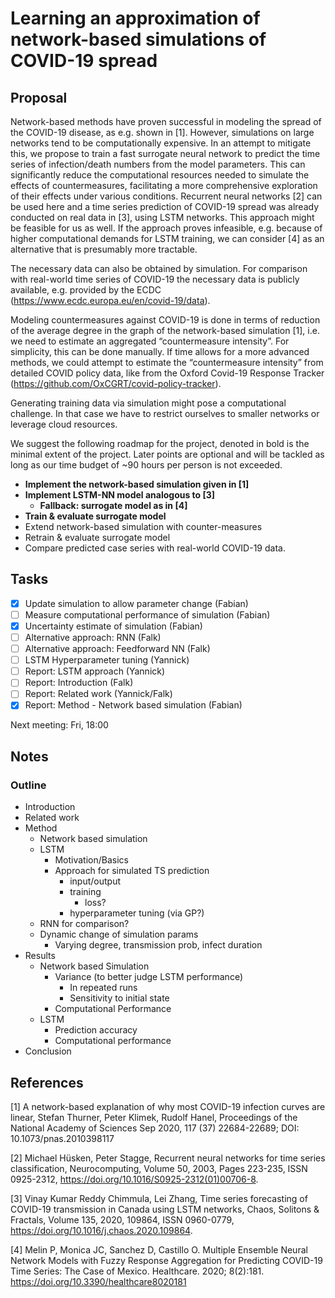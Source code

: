 # Learning an approximation of network-based simulations of COVID-19 spread

## Proposal

Network-based methods have proven successful in modeling the spread of the COVID-19 disease, 
as e.g. shown in [1]. However, simulations on large networks tend to be computationally expensive. 
In an attempt to mitigate this, we propose to train a fast surrogate neural network to predict 
the time series of infection/death numbers from the model parameters. This can significantly reduce 
the computational resources needed to simulate the effects of countermeasures, facilitating a more 
comprehensive exploration of their effects under various conditions. Recurrent neural networks [2] 
can be used here and a time series prediction of COVID-19 spread was already conducted on real data in [3], 
using LSTM networks. This approach might be feasible for us as well. If the approach proves infeasible, 
e.g. because of higher computational demands for LSTM training, we can consider [4] as an alternative 
that is presumably more tractable. 

The necessary data can also be obtained by simulation. 
For comparison with real-world time series of COVID-19 the necessary data is publicly available, 
e.g. provided by the ECDC (https://www.ecdc.europa.eu/en/covid-19/data).

Modeling countermeasures against COVID-19 is done in terms of reduction of the average degree in the graph
of the network-based simulation [1], i.e. we need to estimate an aggregated “countermeasure intensity”. 
For simplicity, this can be done manually. If time allows for a more advanced methods, we could attempt 
to estimate the “countermeasure intensity” from detailed COVID policy data, like from the Oxford Covid-19 
Response Tracker (https://github.com/OxCGRT/covid-policy-tracker). 

Generating training data via simulation might pose a computational challenge. In that case  we have to restrict 
ourselves to smaller networks or leverage cloud resources.

We suggest the following roadmap for the project, denoted in bold is the minimal extent of the project. 
Later points are optional and will be tackled as long as our time budget of ~90 hours per person is not exceeded.
- __Implement the network-based simulation given in [1]__
- __Implement LSTM-NN model analogous to [3]__
    - __Fallback: surrogate model as in [4]__
- __Train & evaluate surrogate model__
- Extend network-based simulation with counter-measures
- Retrain & evaluate surrogate model
- Compare predicted case series with real-world COVID-19 data.

## Tasks

- [x] Update simulation to allow parameter change (Fabian)
- [ ] Measure computational performance of simulation (Fabian)
- [x] Uncertainty estimate of simulation (Fabian)
- [ ] Alternative approach: RNN (Falk)
- [ ] Alternative approach: Feedforward NN (Falk)
- [ ] LSTM Hyperparameter tuning (Yannick)
- [ ] Report: LSTM approach (Yannick)
- [ ] Report: Introduction (Falk)
- [ ] Report: Related work (Yannick/Falk)
- [x] Report: Method - Network based simulation (Fabian)

Next meeting: Fri, 18:00


## Notes

### Outline

- Introduction
- Related work
- Method
    - Network based simulation
    - LSTM
        - Motivation/Basics
        - Approach for simulated TS prediction
            - input/output
            - training
                - loss?
            - hyperparameter tuning (via GP?)
    - RNN for comparison?
    - Dynamic change of simulation params
        - Varying degree, transmission prob, infect duration
- Results
    - Network based Simulation
        - Variance (to better judge LSTM performance)
            - In repeated runs
            - Sensitivity to initial state
        - Computational Performance
    - LSTM
        - Prediction accuracy
        - Computational performance
- Conclusion

## References

[1] A network-based explanation of why most COVID-19 infection curves are linear, Stefan Thurner, Peter Klimek, Rudolf Hanel, Proceedings of the National Academy of Sciences Sep 2020, 117 (37) 22684-22689; DOI: 10.1073/pnas.2010398117

[2] Michael Hüsken, Peter Stagge, Recurrent neural networks for time series classification, Neurocomputing, Volume 50, 2003, Pages 223-235, ISSN 0925-2312, https://doi.org/10.1016/S0925-2312(01)00706-8.

[3] Vinay Kumar Reddy Chimmula, Lei Zhang, Time series forecasting of COVID-19 transmission in Canada using LSTM networks, Chaos, Solitons & Fractals, Volume 135, 2020, 109864, ISSN 0960-0779, https://doi.org/10.1016/j.chaos.2020.109864.

[4] Melin P, Monica JC, Sanchez D, Castillo O. Multiple Ensemble Neural Network Models with Fuzzy Response Aggregation for Predicting COVID-19 Time Series: The Case of Mexico. Healthcare. 2020; 8(2):181. https://doi.org/10.3390/healthcare8020181
